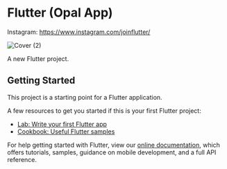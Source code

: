 # Flutter (Opal App)

Instagram: https://www.instagram.com/joinflutter/

![Cover (2)](https://user-images.githubusercontent.com/87581799/156897459-7dd28d2e-b2ef-4fb9-9cf5-fea24d140d83.png)


A new Flutter project.

## Getting Started

This project is a starting point for a Flutter application.

A few resources to get you started if this is your first Flutter project:

- [Lab: Write your first Flutter app](https://flutter.dev/docs/get-started/codelab)
- [Cookbook: Useful Flutter samples](https://flutter.dev/docs/cookbook)

For help getting started with Flutter, view our
[online documentation](https://flutter.dev/docs), which offers tutorials,
samples, guidance on mobile development, and a full API reference.
